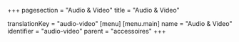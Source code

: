 +++
pagesection = "Audio & Video"
title = "Audio & Video"

translationKey = "audio-video"
[menu]
[menu.main]
		name = "Audio & Video"
		identifier = "audio-video"
		parent = "accessoires"
+++